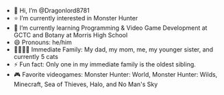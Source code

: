 - 👋 Hi, I’m @Dragonlord8781
- ⭐ I’m currently interested in Monster Hunter 
- 🌱 I’m currently learning Programming & Video Game Development at GCTC and Botany at Morris High School
- 😄 Pronouns: he/him
- 👨‍👩‍👧‍👦 Immediate Family: My dad, my mom, me, my younger sister, and currently 5 cats
- ⚡ Fun fact: Only one in my immediate family is the oldest sibling. 
- 🎮 Favorite videogames: Monster Hunter: World, Monster Hunter: Wilds, Minecraft, Sea of Thieves, Halo, and No Man's Sky

